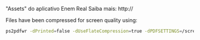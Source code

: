 "Assets" do aplicativo Enem Real
Saiba mais: http://

Files have been compressed for screen quality using:
```Bash
ps2pdfwr -dPrinted=false -dUseFlateCompression=true -dPDFSETTINGS=/screen -dDetectDuplicateImages=true in.pdf out.pdf
```
